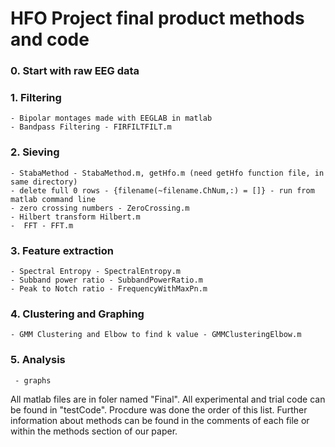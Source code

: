 # HFO Project final product methods and code

### 0. Start with raw EEG data

### 1. Filtering
    - Bipolar montages made with EEGLAB in matlab
    - Bandpass Filtering - FIRFILTFILT.m

### 2. Sieving
    - StabaMethod - StabaMethod.m, getHfo.m (need getHfo function file, in same directory)
    - delete full 0 rows - {filename(~filename.ChNum,:) = []} - run from matlab command line
    - zero crossing numbers - ZeroCrossing.m
    - Hilbert transform Hilbert.m
    -  FFT - FFT.m

### 3. Feature extraction
    - Spectral Entropy - SpectralEntropy.m
    - Subband power ratio - SubbandPowerRatio.m
    - Peak to Notch ratio - FrequencyWithMaxPn.m

### 4. Clustering and Graphing
    - GMM Clustering and Elbow to find k value - GMMClusteringElbow.m

### 5. Analysis
     - graphs 

All matlab files are in foler named "Final".
All experimental and trial code can be found in "testCode".
Procdure was done the order of this list. Further information about methods can be found in the comments of each file or within the methods section of our paper.

